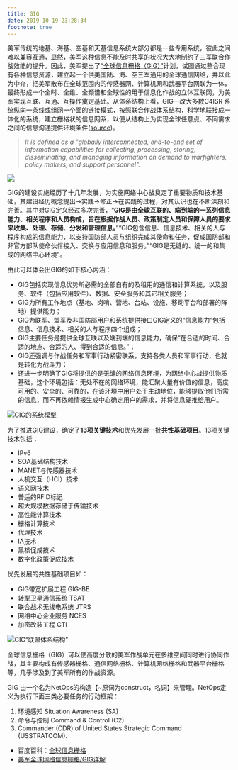 ```yaml
---
title: GIG
date: 2019-10-19 23:28:34
footnote: true
---
```


美军传统的地基、海基、空基和天基信息系统大部分都是一些专用系统，彼此之间难以兼容互通，显然，美军这种信息不能及时共享的状况大大地制约了三军联合作战效能的提升。因此，美军提出了[“全球信息栅格（GIG）”](https://en.wikipedia.org/wiki/Global_Information_Grid)计划，试图通过整合现有各种信息资源，建立起一个供美国陆、海、空三军通用的全球通信网络，并以此为中介，把美军散布在全球范围内的传感器网、计算机网和武器平台网联为一体，最终形成一个全时、全维、全频谱和全球性的用于信息化作战的立体互联网，为美军实现互联、互通、互操作奠定基础。从体系结构上看，GIG一改大多数C4ISR 系统纵向一条线或组网一个面的链接模式，按照联合作战体系结构，科学地联接成一体化的系统，建立栅格状的信息网系，以便从结构上为实现全球任意点、不同需求之间的信息沟通提供环境条件([source](https://baike.baidu.com/item/%E5%85%A8%E7%90%83%E4%BF%A1%E6%81%AF%E6%A0%85%E6%A0%BC))。

> <i>It is defined as a "globally interconnected, end-to-end set of information capabilities for collecting, processing, storing, disseminating, and managing information on demand to warfighters, policy makers, and support personnel".</i>

![](https://imgs.codewoody.com/uploads/big/3ffd17346fd84e0ccded970076b0646c.jpg)

GIG的建设实施经历了十几年发展，为实施网络中心战奠定了重要物质和技术基础，其建设经历概念提出→实践→修正→在实践的过程，对其认识也在不断深刻和完善。其中对GIG定义经过多次完善，“**GIG是由全球互联的、端到端的一系列信息能力、相关程序和人员构成，旨在根据作战人员、政策制定人员和保障人员的要求来收集、处理、存储、分发和管理信息。**”“GIG包含信息、信息技术、相关的人与程序构成的信息能力，以支持国防部人员与组织完成其使命和任务，促成国防部和非官方部队使命伙伴接入、交换与应用信息和服务。”“GIG是无缝的、统一的和集成的网络中心环境”。

由此可以体会出GIG的如下核心内涵：

- GIG包括实现信息优势所必需的全部自有的及租用的通信和计算系统，以及服务、软件（包括应用软件）、数据、安全服务和其它相关服务；
- GIG为所有工作地点（基地、岗哨、营地、台站、设施、移动平台和部署的阵地）提供能力；
- GIG为联军、盟军及非国防部用户和系统提供接口GIG定义的“信息能力”包括信息、信息技术、相关的人与程序四个组成；
- GIG主要任务是提供全球互联以及端到端的信息能力，确保“在合适的时间、合适的地点、合适的人、得到合适的信息。”；
- GIG还强调与作战任务和军事行动紧密联系，支持各类人员和军事行动，也就是转化为战斗力；
- 还进一步明确了GIG将提供的是无缝的网络信息环境，为网络中心战提供物质基础，这个环境包括：无处不在的网络环境，能汇聚大量有价值的信息，高度可用的、安全的、可靠的，在该环境中用户处于主动地位，能够提取他们所需的信息，而不再依赖情报生成中心确定用户的需求，并将信息硬推给用户。

![GIG的系统模型](https://imgs.codewoody.com/uploads/big/08d2ea359be7c287ca832bea79ce17c0.png)

为了推进GIG建设，确定了**13项关键技术**和优先发展一批**共性基础项目**。13项关键技术包括：

- IPv6
- SOA基础结构技术
- MANET与传感器技术
- 人机交互（HCI）技术
- 语义网技术
- 普适的RFID标记
- 超大规模数据存储于传输技术
- 高性能计算技术
- 栅格计算技术
- 代理技术
- IA技术
- 黑核促成技术
- 数字化政策促成技术

优先发展的共性基础项目如：

- GIG带宽扩展工程 GIG-BE
- 转型卫星通信系统 TSAT
- 联合战术无线电系统 JTRS
- 网络中心企业服务 NCES
- 加密改装工程 CTI

![GIG“联盟体系结构”](https://imgs.codewoody.com/uploads/big/7d1377e7f0699a2e32bb9e801e216b0e.jpg)

全球信息栅格（GIG）可以使高度分散的美军作战单元在多维空间同时进行协同作战，其主要构成有传感器栅格、通信网络栅格、计算机网络栅格和武器平台栅格等，几乎涉及到了美军所有的作战资源。

GIG 由一个名为NetOps的构造【~原词为construct，名词】来管理。NetOps定义为执行下面三类必要任务的行动框架：

1. 环境感知 Situation Awareness (SA)
2. 命令与控制 Command & Control (C2)
3. Commander (CDR) of United States Strategic Command (USSTRATCOM).

- 百度百科：[全球信息栅格](https://baike.baidu.com/item/%E5%85%A8%E7%90%83%E4%BF%A1%E6%81%AF%E6%A0%85%E6%A0%BC)
- [美军全球网络信息栅格/GIG详解](https://www.secrss.com/articles/13475)
